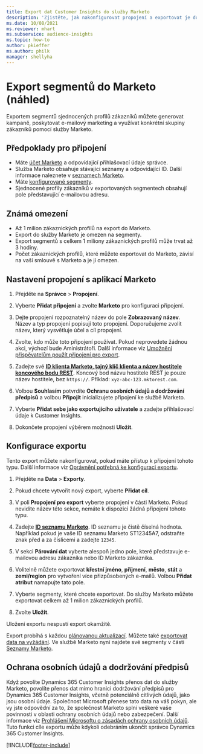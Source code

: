 ```yaml
---
title: Export dat Customer Insights do služby Marketo
description: 'Zjistěte, jak nakonfigurovat propojení a exportovat je do Marketo.'
ms.date: 10/08/2021
ms.reviewer: mhart
ms.subservice: audience-insights
ms.topic: how-to
author: pkieffer
ms.author: philk
manager: shellyha
---
```


# <a name="export-segments-to-marketo-preview"></a>Export segmentů do Marketo (náhled)

Exportem segmentů sjednocených profilů zákazníků můžete generovat kampaně, poskytovat e-mailový marketing a využívat konkrétní skupiny zákazníků pomocí služby Marketo.

## <a name="prerequisites-for-connection"></a>Předpoklady pro připojení

-   Máte [účet Marketo](https://login.marketo.com/) a odpovídající přihlašovací údaje správce.
-   Služba Marketo obsahuje stávající seznamy a odpovídající ID. Další informace naleznete v [seznamech Marketo](https://docs.marketo.com/display/public/DOCS/Understanding+Static+Lists).
-   Máte [konfigurované segmenty](segments.md).
-   Sjednocené profily zákazníků v exportovaných segmentech obsahují pole představující e-mailovou adresu.

## <a name="known-limitations"></a>Známá omezení

- Až 1 milion zákaznických profilů na export do Marketo.
- Export do služby Marketo je omezen na segmenty.
- Export segmentů s celkem 1 miliony zákaznických profilů může trvat až 3 hodiny. 
- Počet zákaznických profilů, které můžete exportovat do Marketo, závisí na vaší smlouvě s Marketo a je jí omezen.

## <a name="set-up-connection-to-marketo"></a>Nastavení propojení s aplikací Marketo

1. Přejděte na **Správce** > **Propojení**.

1. Vyberte **Přidat připojení** a zvolte **Marketo** pro konfiguraci připojení.

1. Dejte propojení rozpoznatelný název do pole **Zobrazovaný název**. Název a typ propojení popisují toto propojení. Doporučujeme zvolit název, který vysvětluje účel a cíl propojení.

1. Zvolte, kdo může toto připojení používat. Pokud neprovedete žádnou akci, výchozí bude Aministrátoři. Další informace viz [Umožnění přispěvatelům použít připojení pro export](connections.md#allow-contributors-to-use-a-connection-for-exports).

1. Zadejte své **[ID klienta Marketo, tajný klíč klienta a název hostitele koncového bodu REST](https://developers.marketo.com/rest-api/authentication/)**. Koncový bod názvu hostitele REST je pouze název hostitele, bez `https://`. Příklad: `xyz-abc-123.mktorest.com`. 

1. Volbou **Souhlasím** potvrdíte **Ochranu osobních údajů a dodržování předpisů** a volbou **Připojit** inicializujete připojení ke službě Marketo.

1. Vyberte **Přidat sebe jako exportujícího uživatele** a zadejte přihlašovací údaje k Customer Insights.

1. Dokončete propojení výběrem možnosti **Uložit**.

## <a name="configure-an-export"></a>Konfigurace exportu

Tento export můžete nakonfigurovat, pokud máte přístup k připojení tohoto typu. Další informace viz [Oprávnění potřebná ke konfiguraci exportu](export-destinations.md#set-up-a-new-export).

1. Přejděte na **Data** > **Exporty**.

1. Pokud chcete vytvořit nový export, vyberte **Přidat cíl**.

1. V poli **Propojení pro export** vyberte propojení v části Marketo. Pokud nevidíte název této sekce, nemáte k dispozici žádná připojení tohoto typu.

1. Zadejte **[ID seznamu Marketo](https://docs.marketo.com/display/public/DOCS/Understanding+Static+Lists)**. ID seznamu je čistě číselná hodnota. Například pokud je vaše ID seznamu Marketo ST12345A7, odstraňte znak před a za číslicemi a zadejte `12345`. 

1. V sekci **Párování dat** vyberte alespoň jedno pole, které představuje e-mailovou adresu zákazníka nebo ID Marketo zákazníka. 

1. Volitelně můžete exportovat **křestní jméno**, **příjmení**, **město**, **stát** a **zemi/region** pro vytvoření více přizpůsobených e-mailů. Volbou **Přidat atribut** namapujte tato pole.

1. Vyberte segmenty, které chcete exportovat. Do služby Marketo můžete exportovat celkem až 1 milion zákaznických profilů.

1. Zvolte **Uložit**.

Uložení exportu nespustí export okamžitě.

Export probíhá s každou [plánovanou aktualizací](system.md#schedule-tab). Můžete také [exportovat data na vyžádání](export-destinations.md#run-exports-on-demand). Ve službě Marketo nyní najdete své segmenty v části [Seznamy Marketo](https://docs.marketo.com/display/public/DOCS/Understanding+Static+Lists).


## <a name="data-privacy-and-compliance"></a>Ochrana osobních údajů a dodržování předpisů

Když povolíte Dynamics 365 Customer Insights přenos dat do služby Marketo, povolíte přenos dat mimo hranici dodržování předpisů pro Dynamics 365 Customer Insights, včetně potenciálně citlivých údajů, jako jsou osobní údaje. Společnost Microsoft přenese tato data na váš pokyn, ale vy jste odpovědní za to, že společnost Marketo splní veškeré vaše povinnosti v oblasti ochrany osobních údajů nebo zabezpečení. Další informace viz [Prohlášení Microsoftu o zásadách ochrany osobních údajů](https://go.microsoft.com/fwlink/?linkid=396732).
Tuto funkci cíle exportu může kdykoli odebráním ukončit správce Dynamics 365 Customer Insights.


[!INCLUDE[footer-include](../includes/footer-banner.md)]
